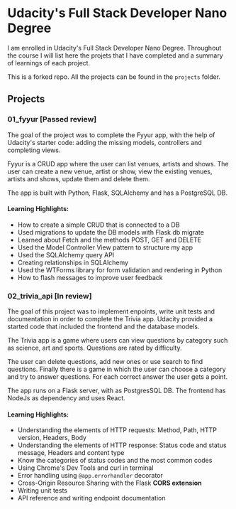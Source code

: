 # Udacity's Full Stack Developer Nano Degree

I am enrolled in Udacity's Full Stack Developer Nano Degree. Throughout the course I will list here the projets that I have completed and a summary of learnings of each project.

This is a forked repo. All the projects can be found in the `projects` folder.

## Projects

### 01_fyyur [Passed review]
The goal of the project was to complete the Fyyur app, with the help of Udacity's starter code: adding the missing models, controllers and completing views.

Fyyur is a CRUD app where the user can list venues, artists and shows. The user can create a new venue, artist or show, view the existing venues, artists and shows, update them and delete them.

The app is built with Python, Flask, SQLAlchemy and has a PostgreSQL DB.

#### Learning Highlights:
- How to create a simple CRUD that is connected to a DB 
- Used migrations to update the DB models with Flask db migrate
- Learned about Fetch and the methods POST, GET and DELETE
- Used the Model Controller View pattern to structure my app
- Used the SQLAlchemy query API
- Creating relationships in SQLAlchemy
- Used the WTForms library for form validation and rendering in Python
- How to flash messages to improve user feedback


### 02_trivia_api [In review]
The goal of this project was to implement enpoints, write unit tests and documentation in order to complete the Trivia app. 
Udacity provided a started code that included the frontend and the database models. 

The Trivia app is a game where users can view questions by category such as science, art and sports. Questions are rated by difficulty.

The user can delete questions, add new ones or use search to find questions. Finally there is a game in which the user can choose a category and try to answer questions. For each correct answer the user gets a point.

The app runs on a Flask server, with as PostgresSQL DB. The frontend has NodeJs as dependency and uses React.

#### Learning Highlights:
- Understanding the elements of HTTP requests: Method, Path, HTTP version, Headers, Body
- Understanding the elements of HTTP response: Status code and status message, Headers and content type
- Know the categories of status codes and the most common codes
- Using Chrome's Dev Tools and curl in terminal
- Error handling using `@app.errorhandler` decorator
- Cross-Origin Resource Sharing with the Flask **CORS extension**
- Writing unit tests
- API reference and writing endpoint documentation



